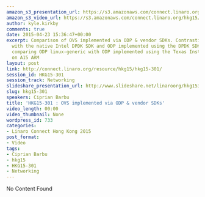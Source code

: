 ```yaml
---
amazon_s3_presentation_url: https://s3.amazonaws.com/connect.linaro.org/hkg15/Videos/02-11-Wednesday/HKG15-301.pdf
amazon_s3_video_url: https://s3.amazonaws.com/connect.linaro.org/hkg15/Videos/02-11-Wednesday/HKG15-301+OVS+implemented+via+ODP+%26+vendor+SDKs.mp4
author: kyle.kirkby
comments: true
date: 2015-04-23 15:36:47+00:00
excerpt: Comparison of OVS implemented via ODP & vendor SDKs. Contrasting ODP linux-generic
  with the native Intel DPDK SDK and ODP implemented using the DPDK SDK on X86. Additionally
  comparing ODP linux-generic with ODP implemented using the Texas Instruments SDK
  on A15 ARM
layout: post
link: http://connect.linaro.org/resource/hkg15/hkg15-301/
session_id: HKG15-301
session_track: Networking
slideshare_presentation_url: http://www.slideshare.net/linaroorg/hkg15301-ovs-implemented-via-odp-vendor-sdks
slug: hkg15-301
speakers: Ciprian Barbu
title: 'HKG15-301 : OVS implemented via ODP & vendor SDKs'
video_length: 00:00
video_thumbnail: None
wordpress_id: 733
categories:
- Linaro Connect Hong Kong 2015
post_format:
- Video
tags:
- Ciprian Barbu
- hkg15
- HKG15-301
- Networking
---
```


No Content Found
